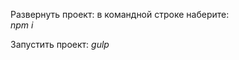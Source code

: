 <p>Развернуть проект: в командной строке наберите: <br><i>npm i</i></p>
<p>Запустить проект: <i>gulp</i></p>
